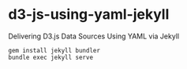 # d3-js-using-yaml-jekyll
Delivering D3.js Data Sources Using YAML via Jekyll

```
gem install jekyll bundler
bundle exec jekyll serve
```
